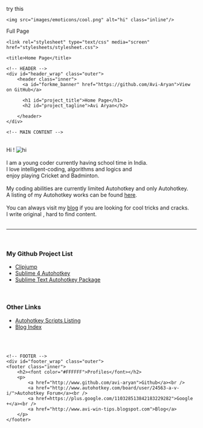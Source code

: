 ﻿try this

    <img src="images/emoticons/cool.png" alt="hi" class="inline"/>

Full Page 

<!DOCTYPE html>
<html>

  <head>
    <meta charset='utf-8' />
    <meta http-equiv="X-UA-Compatible" content="chrome=1" />
    <meta name="description" content="Home Page : My Github Web" />

    <link rel="stylesheet" type="text/css" media="screen" href="stylesheets/stylesheet.css">

    <title>Home Page</title>
  </head>

  <body>

    <!-- HEADER -->
    <div id="header_wrap" class="outer">
        <header class="inner">
          <a id="forkme_banner" href="https://github.com/Avi-Aryan">View on GitHub</a>

          <h1 id="project_title">Home Page</h1>
          <h2 id="project_tagline">Avi Aryan</h2>

        </header>
    </div>

    <!-- MAIN CONTENT -->
<div id="main_content_wrap" class="outer">
    <section id="main_content" class="inner">
    <br />
    Hi ! <img src="images/emoticons/cool.png" alt="hi" class="inline"/><br /><br />
    I am a young coder currently having school time in India.<br />
    I love intelligent-coding, algorithms and logics and<br />
    enjoy playing Cricket and Badminton.<br />
    <br />
    My coding abilities are currently limited Autohotkey and only Autohotkey.<br />
    A listing of my Autohotkey works can be found <a href="Autohotkey.html">here</a>.<br />
    <br />
    You can always visit my <a href="http://www.avi-win-tips.blogspot.com">blog</a> if you are looking for cool tricks and cracks.<br />
    I write original , hard to find content.<br />
    <br />
    <hr><br />
    <h3>My Github Project List</h3>
    <ul>
    <li><a href="https://github.com/Avi-Aryan/Clipjump">Clipjump</a>
    <li><a href="https://github.com/Avi-Aryan/Sublime4Autohotkey">Sublime 4 Autohotkey</a>
    <li><a href="https://github.com/Avi-Aryan/AutoHotKey">Sublime Text Autohotkey Package</a>
    </ul><br />
    <h3>Other Links</h3>
    <ul>
    <li><a href="Autohotkey.html">Autohotkey Scripts Listing</a>
    <li><a href="http://avi-win-tips.blogspot.in/p/my-autohotkey.html">Blog Index</a>
    </ul>
    <br /><br />
    </section>
</div>

    <!-- FOOTER -->
    <div id="footer_wrap" class="outer">
    <footer class="inner">
        <h2><font color="#FFFFFF">Profiles</font></h2>
        <p>
            <a href="http://www.github.com/avi-aryan">Github</a><br />
            <a href="http://www.autohotkey.com/board/user/24563-a-v-i/">Autohotkey Forum</a><br />
            <a href=https://plus.google.com/110328513842183229282">Google +</a><br />
            <a href="http://www.avi-win-tips.blogspot.com">Blog</a>
        </p>
    </footer>



  </body>
</html>